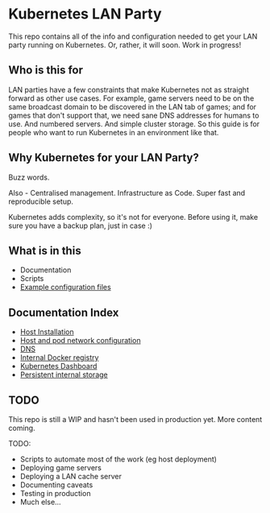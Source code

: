 # Kubernetes LAN Party

This repo contains all of the info and configuration needed to get your LAN party running on Kubernetes. Or, rather, it will soon. Work in progress!

## Who is this for

LAN parties have a few constraints that make Kubernetes not as straight forward as other use cases. For example, game servers need to be on the same broadcast domain to be discovered in the LAN tab of games; and for games that don't support that, we need sane DNS addresses for humans to use. And numbered servers. And simple cluster storage. So this guide is for people who want to run Kubernetes in an environment like that.

## Why Kubernetes for your LAN Party?

Buzz words.

Also - Centralised management. Infrastructure as Code. Super fast and reproducible setup.

Kubernetes adds complexity, so it's not for everyone. Before using it, make sure you have a backup plan, just in case :)

## What is in this

* Documentation
* Scripts
* [Example configuration files](configs/)

## Documentation Index

* [Host Installation](installation.md)
* [Host and pod network configuration](network.md)
* [DNS](DNS.md)
* [Internal Docker registry](registry.md)
* [Kubernetes Dashboard](dashboard.md)
* [Persistent internal storage](storage.md)

## TODO

This repo is still a WIP and hasn't been used in production yet. More content coming.

TODO:

* Scripts to automate most of the work (eg host deployment)
* Deploying game servers
* Deploying a LAN cache server
* Documenting caveats
* Testing in production
* Much else...
